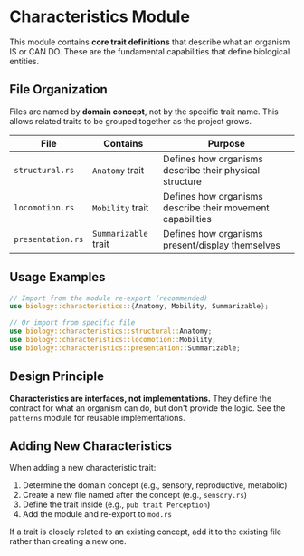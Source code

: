 # Characteristics Module

This module contains **core trait definitions** that describe what an organism IS or CAN DO. These are the fundamental capabilities that define biological entities.

## File Organization

Files are named by **domain concept**, not by the specific trait name. This allows related traits to be grouped together as the project grows.

| File | Contains | Purpose |
|------|----------|---------|
| `structural.rs` | `Anatomy` trait | Defines how organisms describe their physical structure |
| `locomotion.rs` | `Mobility` trait | Defines how organisms describe their movement capabilities |
| `presentation.rs` | `Summarizable` trait | Defines how organisms present/display themselves |

## Usage Examples

```rust
// Import from the module re-export (recommended)
use biology::characteristics::{Anatomy, Mobility, Summarizable};

// Or import from specific file
use biology::characteristics::structural::Anatomy;
use biology::characteristics::locomotion::Mobility;
use biology::characteristics::presentation::Summarizable;
```

## Design Principle

**Characteristics are interfaces, not implementations.** They define the contract for what an organism can do, but don't provide the logic. See the `patterns` module for reusable implementations.

## Adding New Characteristics

When adding a new characteristic trait:
1. Determine the domain concept (e.g., sensory, reproductive, metabolic)
2. Create a new file named after the concept (e.g., `sensory.rs`)
3. Define the trait inside (e.g., `pub trait Perception`)
4. Add the module and re-export to `mod.rs`

If a trait is closely related to an existing concept, add it to the existing file rather than creating a new one.
